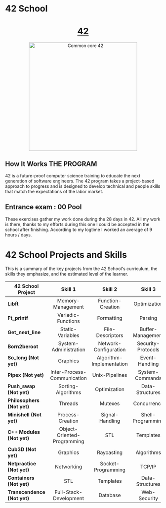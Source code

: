 # 42 School

<h1 align="center">
	<a href="https://42.fr/en/homepage/"> 42</a>
</h1>

<p align="center">
  <img src="https://42perpignan.fr/wp-content/uploads/2022/05/42-Perpignan-white500x170.png" alt="Common core 42" width="350"/>
</p>

## How It Works THE PROGRAM
42 is a future-proof computer science training to educate the next generation of software engineers. The 42 program takes a project-based approach to progress and is designed to develop technical and people skills that match the expectations of the labor market.

## Entrance exam : **00  Pool** 
These exercises gather my work done during the 28 days in 42. All my work is there, thanks to my efforts during this one I could be accepted in the school after finishing. According to my logtime I worked an average of 9 hours / days.

# 42 School Projects and Skills

This is a summary of the key projects from the 42 School's curriculum, the skills they emphasize, and the estimated level of the learner.

| 42 School Project | Skill 1 | Skill 2 | Skill 3 | Level |
| --- | :---: | :---: | :---: | :---: |
| **Libft** | Memory-Management | Function-Creation | Optimization | Beginner |
| **Ft_printf** | Variadic-Functions | Formatting | Parsing | Beginner |
| **Get_next_line** | Static-Variables | File-Descriptors | Buffer-Management | Beginner |
| **Born2beroot** | System-Administration | Network-Configuration | Security-Protocols | Beginner |
| **So_long (Not yet)** | Graphics | Algorithm-Implementation | Event-Handling | Intermediate |
| **Pipex (Not yet)** | Inter-Process-Communication | Unix-Pipelines | System-Commands | Intermediate |
| **Push_swap (Not yet)** | Sorting-Algorithms | Optimization | Data-Structures | Intermediate |
| **Philosophers (Not yet)** | Threads | Mutexes | Concurrency | Intermediate |
| **Minishell (Not yet)** | Process-Creation | Signal-Handling | Shell-Programming | Intermediate |
| **C++ Modules (Not yet)** | Object-Oriented-Programming | STL | Templates | Senior |
| **Cub3D (Not yet)** | Graphics | Raycasting | Algorithms | Senior |
| **Netpractice (Not yet)** | Networking | Socket-Programming | TCP/IP | Senior |
| **Containers (Not yet)** | STL | Templates | Data-Structures | Senior |
| **Transcendence (Not yet)** | Full-Stack-Development | Database | Web-Security | Senior |

